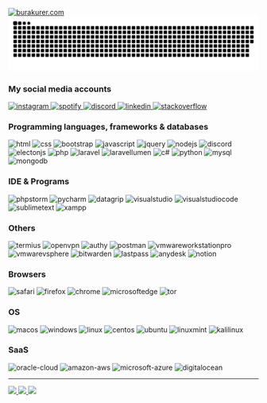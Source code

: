 [![burakurer.com](https://cdn.discordapp.com/attachments/836883611142717484/1161049343013433374/mYpvOMRlKV8.png)](https://burakurer.com)
<img src="https://github.com/burakurer/burakurer/blob/output/github-contribution-grid-snake-dark.svg">
### My social media accounts
<a target="_blank" href="https://instagram.com/burakurer_">
<img alt="instagram" src="https://img.shields.io/badge/Instagram-000?&logo=instagram&logoColor=c32aa3"/>
</a>
<a target="_blank" href="https://open.spotify.com/user/minezeux">
<img alt="spotify" src="https://img.shields.io/badge/Spotify-000?&logo=spotify"/>
</a>
<a target="_blank" href="https://discordapp.com/users/257576708323016707/">
<img alt="discord" src="https://img.shields.io/badge/Discord-000?&logo=discord"/>
</a>
<a target="_blank" href="https://linkedin.com/in/burakurer">
<img alt="linkedin" src="https://img.shields.io/badge/Linkedin-000?&logo=linkedin&logoColor=007bb5"/>
</a>
<a target="_blank" href="https://stackoverflow.com/users/10908385">
<img alt="stackoverflow" src="https://img.shields.io/badge/Stackoverflow-000?&logo=stackoverflow"/>
</a>

### Programming languages, frameworks & databases
<p>
<img alt="html" src="https://img.shields.io/badge/Html-000?&logo=html5"/>
<img alt="css" src="https://img.shields.io/badge/Css-000?&logo=css3&logoColor=1572B6"/>
<img alt="bootstrap" src="https://img.shields.io/badge/Bootstrap-000?&logo=bootstrap"/>
<img alt="javascript" src="https://img.shields.io/badge/JavaScript-000?&logo=javascript"/>
<img alt="jquery" src="https://img.shields.io/badge/jQuery-000?&logo=jquery&logoColor=0769AD"/>
<img alt="nodejs" src="https://img.shields.io/badge/NodeJS-000?&logo=node.js"/>
<img alt="discord" src="https://img.shields.io/badge/DiscordJS-000?&logo=discord"/>
<img alt="electonjs" src="https://img.shields.io/badge/ElectronJS-000?&logo=electron&logoColor=00aeff"/>
<img alt="php" src="https://img.shields.io/badge/Php-000?&logo=php"/>
<img alt="laravel" src="https://img.shields.io/badge/Laravel-000?&logo=laravel"/>
<img alt="laravellumen" src="https://img.shields.io/badge/Laravel%20Lumen-000?&logo=lumen"/>
<img alt="c#" src="https://img.shields.io/badge/C%23-000?&logo=c-sharp&logoColor=239120"/>
<img alt="python" src="https://img.shields.io/badge/Python-000?&logo=python"/>
<img alt="mysql" src="https://img.shields.io/badge/MySQL-000?&logo=mysql"/>
<img alt="mongodb" src="https://img.shields.io/badge/MongoDB%20Atlas-000?&logo=mongodb"/>
</p>

### IDE & Programs
<p>
<img alt="phpstorm" src="https://img.shields.io/badge/PhpStorm-000?&logo=phpstorm&logoColor=b940da"/>
<img alt="pycharm" src="https://img.shields.io/badge/PyCharm-000?&logo=pycharm&logoColor=yellow"/>
<img alt="datagrip" src="https://img.shields.io/badge/DataGrip-000?&logo=datagrip&logoColor=2fce98"/>
<img alt="visualstudio" src="https://img.shields.io/badge/Visual Studio-000?&logo=visual-studio&logoColor=5C2D91"/>
<img alt="visualstudiocode" src="https://img.shields.io/badge/Visual Studio Code-000?&logo=visual-studio-code&logoColor=0078d7"/>
<img alt="sublimetext" src="https://img.shields.io/badge/Sublime Text-000?&logo=sublime-text"/>
<img alt="xampp" src="https://img.shields.io/badge/XAMPP-000?&logo=xampp"/>
</p>

### Others
<p>
<img alt="termius" src="https://img.shields.io/badge/Termius-000?&logo=Termius"/>
<img alt="openvpn" src="https://img.shields.io/badge/OpenVPN-000?&logo=Openvpn"/>
<img alt="authy" src="https://img.shields.io/badge/Authy-000?&logo=authy&logoColor=ec1c24"/>
<img alt="postman" src="https://img.shields.io/badge/Postman-000?&logo=postman"/>
<img alt="vmwareworkstationpro" src="https://img.shields.io/badge/VMware Workstation Pro-000?&logo=VMware"/>
<img alt="vmwarevsphere" src="https://img.shields.io/badge/VMware vSphere-000?&logo=VMware"/>
<img alt="bitwarden" src="https://img.shields.io/badge/Bitwarden-000?&logo=bitwarden"/>
<img alt="lastpass" src="https://img.shields.io/badge/LastPass-000?&logo=Lastpass"/>
<img alt="anydesk" src="https://img.shields.io/badge/Anydesk-000?&logo=Anydesk"/>
<img alt="notion" src="https://img.shields.io/badge/Notion-000?&logo=notion"/>
</p>

### Browsers
<p>
<img alt="safari" src="https://img.shields.io/badge/Safari-000?&logo=Safari&logoColor=2292ee"/>
<img alt="firefox" src="https://img.shields.io/badge/Mozilla Firefox-000?&logo=Firefox-Browser"/>
<img alt="chrome" src="https://img.shields.io/badge/Chrome-000?&logo=googlechrome"/>
<img alt="microsoftedge" src="https://img.shields.io/badge/Microsoft Edge-000?&logo=microsoftedge&logoColor=31c1e3"/>
<img alt="tor" src="https://img.shields.io/badge/Tor-000?&logo=Tor-Browser&logoColor=7D4698"/>
</p>

### OS
<p>
<img alt="macos" src="https://img.shields.io/badge/macOS-000?&logo=macos"/>
<img alt="windows" src="https://img.shields.io/badge/Windows-000?&logo=windows&logoColor=0078D6"/>
<img alt="linux" src="https://img.shields.io/badge/Linux-000?&logo=linux"/>
<img alt="centos" src="https://img.shields.io/badge/CentOS-000?&logo=centos"/>
<img alt="ubuntu" src="https://img.shields.io/badge/Ubuntu-000?&logo=ubuntu"/>
<img alt="linuxmint" src="https://img.shields.io/badge/Linux%20Mint-000?&logo=linuxmint"/>
<img alt="kalilinux" src="https://img.shields.io/badge/Kali_Linux-000?&logo=kalilinux"/>
</p>

### SaaS
<p>
<img alt="oracle-cloud" src="https://img.shields.io/badge/Oracle Cloud-000?&logo=oracle&logoColor=F80000"/>
<img alt="amazon-aws" src="https://img.shields.io/badge/Amazon AWS-000?&logo=amazon-aws&logoColor=FF9900"/>
<img alt="microsoft-azure" src="https://img.shields.io/badge/Microsoft%20Azure-000?&logo=microsoft-azure&logoColor=008AD7"/>
<img alt="digitalocean" src="https://img.shields.io/badge/DigitalOcean-000?&logo=digitalOcean"/>
</p>

<hr>
<a href="#">
<img height="175px" src="https://github-readme-stats.vercel.app/api?username=burakurer&count_private=true&show_icons=true&include_all_commits=true&theme=midnight-purple">
<img height="175px" src="https://github-readme-stats.vercel.app/api/top-langs/?username=burakurer&layout=compact&theme=midnight-purple">
<img src="https://github-readme-stats.vercel.app/api/wakatime?username=@burakurer&langs_count=8&layout=compact&theme=midnight-purple"/>
</a>
